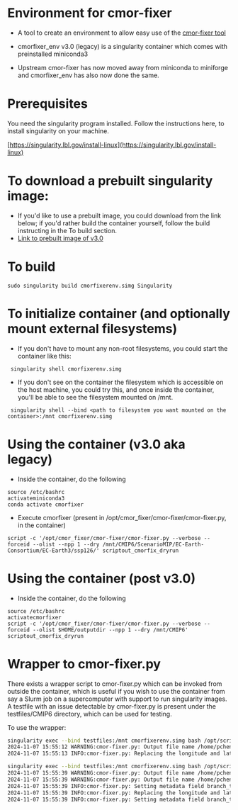 # Environment for cmor-fixer

- A tool to create an environment to allow easy use of the [cmor-fixer tool](https://github.com/EC-Earth/cmor-fixer)

- cmorfixer_env v3.0 (legacy) is a singularity container which comes with preinstalled miniconda3
- Upstream cmor-fixer has now moved away from miniconda to miniforge and cmorfixer_env has also now done the same.

# Prerequisites

You need the singularity program installed. Follow the instructions here, to install singularity on your machine.

[https://singularity.lbl.gov/install-linux](https://singularity.lbl.gov/install-linux)


# To download a prebuilt singularity image:

- If you'd like to use a prebuilt image, you could download from the link below; if you'd rather build the container yourself, follow the build instructing in the To build section.
- [Link to prebuilt image of v3.0](https://esg-dn2.nsc.liu.se/virtualtestbed/cmorfixerenv.simg)

# To build
````
sudo singularity build cmorfixerenv.simg Singularity
````
# To initialize container (and optionally mount external filesystems)

- If you don't have to mount any non-root filesystems, you could start the container like this:
````
 singularity shell cmorfixerenv.simg
````
- If you don't see on the container the filesystem which is accessible on the host machine, you could try this, and once inside the container, you'll be able to see the filesystem mounted on /mnt.
```
 singularity shell --bind <path to filesystem you want mounted on the container>:/mnt cmorfixerenv.simg
````

# Using the container (v3.0 aka legacy)

- Inside the container, do the following
````
source /etc/bashrc
activateminiconda3
conda activate cmorfixer
````
- Execute cmorfixer (present in /opt/cmor_fixer/cmor-fixer/cmor-fixer.py, in the container)
````
script -c '/opt/cmor_fixer/cmor-fixer/cmor-fixer.py --verbose --forceid --olist --npp 1 --dry /mnt/CMIP6/ScenarioMIP/EC-Earth-Consortium/EC-Earth3/ssp126/' scriptout_cmorfix_dryrun
````

# Using the container (post v3.0)

- Inside the container, do the following
````
source /etc/bashrc
activatecmorfixer
script -c '/opt/cmor_fixer/cmor-fixer/cmor-fixer.py --verbose --forceid --olist $HOME/outputdir --npp 1 --dry /mnt/CMIP6' scriptout_cmorfix_dryrun
````

# Wrapper to cmor-fixer.py

There exists a wrapper script to cmor-fixer.py which can be invoked from outside the container, which is useful if you wish to use the container from say a Slurm job on a supercomputer with support to run singularity images.
A testfile with an issue detectable by cmor-fixer.py is present under the testfiles/CMIP6 directory, which can be used for testing. 

To use the wrapper:

```bash
singularity exec --bind testfiles:/mnt cmorfixerenv.simg bash /opt/scripts/cmorfixerwrapper.sh --verbose --olist $HOME/outputdir --npp 1 --dry /mnt/CMIP6
2024-11-07 15:55:12 WARNING:cmor-fixer.py: Output file name /home/pchengi/outputdir/list-of-modified-files-1.txt already exists, trying /home/pchengi/outputdir/list-of-modified-files-2.txt
2024-11-07 15:55:13 INFO:cmor-fixer.py: Replacing the longitude and latitude t-grid vertices for vertices_longitude (none) in /mnt/CMIP6/chldiatos_Omon_EC-Earth3-ESM-1_abrupt-4xCO2_r1i1p1f1_gn_195401-195412.nc

singularity exec --bind testfiles:/mnt cmorfixerenv.simg bash /opt/scripts/cmorfixerwrapper.sh --verbose --olist $HOME/outputdir --npp 2 --meta /mnt/recipe.json --dry /mnt/CMIP6
2024-11-07 15:55:39 WARNING:cmor-fixer.py: Output file name /home/pchengi/outputdir/list-of-modified-files-1.txt already exists, trying /home/pchengi/outputdir/list-of-modified-files-2.txt
2024-11-07 15:55:39 WARNING:cmor-fixer.py: Output file name /home/pchengi/outputdir/list-of-modified-files-2.txt already exists, trying /home/pchengi/outputdir/list-of-modified-files-3.txt
2024-11-07 15:55:39 INFO:cmor-fixer.py: Setting metadata field branch_time_in_parent to 29218.0 in /mnt/CMIP6/siconca_SIday_EC-Earth3-Veg_historical_r1i1p1f1_gr_18800101-18801231.nc
2024-11-07 15:55:39 INFO:cmor-fixer.py: Replacing the longitude and latitude t-grid vertices for vertices_longitude (none) in /mnt/CMIP6/chldiatos_Omon_EC-Earth3-ESM-1_abrupt-4xCO2_r1i1p1f1_gn_195401-195412.nc
2024-11-07 15:55:39 INFO:cmor-fixer.py: Setting metadata field branch_time_in_parent to 29218.0 in /mnt/CMIP6/chldiatos_Omon_EC-Earth3-ESM-1_abrupt-4xCO2_r1i1p1f1_gn_195401-195412.nc
``` 
